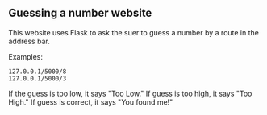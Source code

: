 ## Guessing a number website
This website uses Flask to ask the suer to guess a number by a route in the address bar.

Examples:
```
127.0.0.1/5000/8
127.0.0.1/5000/3
```
If the guess is too low, it says "Too Low."
If guess is too high, it says "Too High."
If guess is correct, it says "You found me!"
